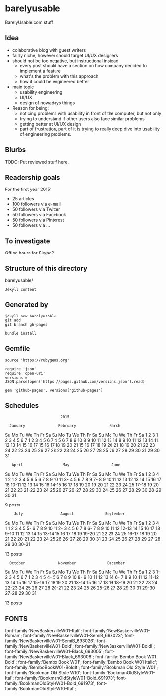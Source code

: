 # barelyusable
BarelyUsable.com stuff

Idea
----
- colaborative blog with guest writers
- fairly niche, however should target UI/UX designers
- should not be too negative, but instructional instead
  - every post should have a section on how company decided
    to implement a feature
  - what's the problem with this approach
  - how it could be engineered better
- main topic
  - usability engineering
  - UI/UX
  - design of nowadays things
- Reason for being:
  - noticing problems with usability in front of the computer, but not only
  - trying to understand if other users also face similar problems
  - getting better at UI/UX design
  - part of frustration, part of it is trying to really deep dive into usability of engineering problems.


Blurbs
------

TODO: Put reviewed stuff here.

Readership goals
----------------

For the first year 2015:
- 25 articles
- 100 followers via e-mail
- 50 followers via Twitter
- 50 followers via Facebook
- 50 followers via Pinterest
- 50 followers via ...

To investigate
--------------
Office hours for Skype?

Structure of this directory
---------------------------

barelyusable/
	
	Jekyll content

Generated by
--------------

	jekyll new barelyusable
	git add
	git branch gh-pages

	bundle install

Gemfile
-------
	source 'https://rubygems.org'

	require 'json'
	require 'open-uri'
	versions = JSON.parse(open('https://pages.github.com/versions.json').read)

	gem 'github-pages', versions['github-pages']


Schedules
---------

                             2015

      January               February               March
Su Mo Tu We Th Fr Sa  Su Mo Tu We Th Fr Sa  Su Mo Tu We Th Fr Sa
             1  2  3   1  2  3  4  5  6  7   1  2  3  4  5  6  7
 4  5  6  7  8  9 10   8  9 10 11 12 13 14   8  9 10 11 12 13 14
11 12 13 14 15 16 17  15 16 17 18 19 20 21  15 16 17 18 19 20 21
18 19 20 21 22 23 24  22 23 24 25 26 27 28  22 23 24 25 26 27 28
25 26 27 28 29 30 31                        29 30 31
                                            
       April                  May                   June
Su Mo Tu We Th Fr Sa  Su Mo Tu We Th Fr Sa  Su Mo Tu We Th Fr Sa
          1  2  3  4                  1  2      1  2  3  4  5  6
 5  6  7  8  9 10 11   3- 4  5  6  7  8  9   7- 8  9 10 11 12 13
12 13 14 15 16 17 18  10-11 12 13 14 15 16  14-15 16 17 18 19 20
19 20 21 22 23 24 25  17-18 19 20 21 22 23  21-22 23 24 25 26 27
26-27 28 29 30        24-25 26 27 28 29 30  28-29 30
                      31                    

9 posts

        July                 August              September
Su Mo Tu We Th Fr Sa  Su Mo Tu We Th Fr Sa  Su Mo Tu We Th Fr Sa
          1  2  3  4                     1         1  2  3  4  5
 5- 6  7  8  9 10 11   2- 3  4  5  6  7  8   6- 7  8  9 10 11 12
12-13 14 15 16 17 18   9-10 11 12 13 14 15  13-14 15 16 17 18 19
19-20 21 22 23 24 25  16-17 18 19 20 21 22  20-21 22 23 24 25 26
26-27 28 29 30 31     23-24 25 26 27 28 29  27-28 29 30
                      30-31

13 posts

      October               November              December
Su Mo Tu We Th Fr Sa  Su Mo Tu We Th Fr Sa  Su Mo Tu We Th Fr Sa
             1  2  3   1- 2  3  4  5  6  7         1  2  3  4  5
 4- 5  6  7  8  9 10   8- 9 10 11 12 13 14   6- 7  8  9 10 11 12
11-12 13 14 15 16 17  15-16 17 18 19 20 21  13-14 15 16 17 18 19
18-19 20 21 22 23 24  22-23 24 25 26 27 28  20-21 22 23 24 25 26
25-26 27 28 29 30 31  29-30                 27-28 29 30 31

13 posts


FONTS
-----
font-family:'NewBaskervilleW01-Itali';
font-family:'NewBaskervilleW01-Roman';
font-family:'NewBaskervilleW01-SemiB_693023';
font-family:'NewBaskervilleW01-SemiB_693026';
font-family:'NewBaskervilleW01-Bold';
font-family:'NewBaskervilleW01-BoldI';
font-family:'NewBaskervilleW01-Black_693005';
font-family:'NewBaskervilleW01-Black_693008';
font-family:'Bembo Book W01 Bold';
font-family:'Bembo Book W01';
font-family:'Bembo Book W01 Italic';
font-family:'BemboBookW01-BoldIt';
font-family:'Bookman Old Style W01';
font-family:'Bookman Old Style W10';
font-family:'BookmanOldStyleW01-Ital';
font-family:'BookmanOldStyleW01-Bold_691970';
font-family:'BookmanOldStyleW01-Bold_691973';
font-family:'BookmanOldStyleW10-Ital';
